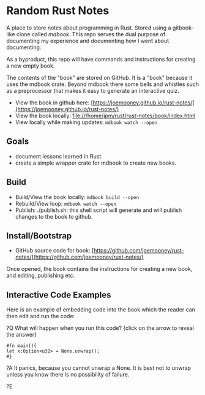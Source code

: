 # Random Rust Notes

A place to store notes about programming in Rust. 
Stored using a gitbook-like clone called *mdbook*.
This repo serves the dual purpose of documenting my experience
and documenting how I went about documenting.

As a byproduct, this repo will have commands and instructions for creating a new empty book.

The contents of the "book" are stored on GitHub.
It is a "book" because it uses the mdbook crate.
Beyond mdbook there some bells and whistles such as a preprocessor that makes it easy to generate an interactive quiz.

- View the book in github here:  [https://joemooney.github.io/rust-notes/](https://joemooney.github.io/rust-notes/)
- View the book locally: [file:///home/jpm/rust/rust-notes/book/index.html](file:///home/jpm/rust/rust-notes/book/index.html)
- View locally while making updates: ```mdbook watch --open```

## Goals

- document lessons learned in Rust.
- create a simple wrapper crate for mdbook to create new books.

## Build

- Build/View the book locally: ```mdbook build --open```
- Rebuild/View loop: ```mdbook watch --open```
- Publish: ./publish.sh:  this shell script will generate and will publish changes to the book to github.

## Install/Bootstrap

- GitHub source code for book: [https://github.com/joemooney/rust-notes/](https://github.com/joemooney/rust-notes/)

Once opened, the book contains the instructions for
creating a new book, and editing, publishing etc.

## Interactive Code Examples
Here is an example of embedding code into the book which the reader can then edit and run the code:

?Q
What will happen when you run this code? {click on the arrow to reveal the answer}
```rust,editable
#fn main(){
let x:Option<u32> = None.unwrap();
#}
```

?A
It panics, because you cannot unwrap a None. 
It is best not to unwrap unless you know there is no possibility of failure.

?E

